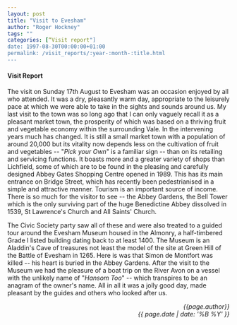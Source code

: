 ```yaml
---
layout: post
title: "Visit to Evesham"
author: "Roger Hockney"
tags: ""
categories: [“Visit report"]
date: 1997-08-30T00:00:00+01:00
permalink: /visit_reports/:year-:month-:title.html
---
```

#### Visit Report ####

The visit on Sunday 17th August to Evesham was an occasion enjoyed by all who attended. It was a dry, pleasantly warm day, appropriate to the leisurely pace at which we were able to take in the sights and sounds around us. My last visit to the town was so long ago that I can only vaguely recall it as a pleasant market town, the prosperity of which was based on a thriving fruit and vegetable economy within the surrounding Vale. In the intervening years much has changed. It is still a small market town with a population of around 20,000 but its vitality now depends less on the cultivation of fruit and vegetables -- "*Pick your Own*" is a familiar sign -- than on its retailing and servicing functions. It boasts more and a greater variety of shops than Lichfield, some of which are to be found in the pleasing and carefully designed Abbey Gates Shopping Centre opened in 1989. This has its main entrance on Bridge Street, which has recently been pedestrianised in a simple and attractive manner. Tourism is an important source of income. There is so much for the visitor to see -- the Abbey Gardens, the Bell Tower which is the only surviving part of the huge Benedictine Abbey dissolved in 1539, St Lawrence's Church and All Saints' Church. 

The Civic Society party saw all of these and were also treated to a guided tour around the Evesham Museum housed in the Almonry, a half-timbered Grade I listed building dating back to at least 1400. The Museum is an Aladdin's Cave of treasures not least the model of the site at Green Hill of the Battle of Evesham in 1265. Here is was that Simon de Montfort was killed -- his heart is buried in the Abbey Gardens. After the visit to the Museum we had the pleasure of a boat trip on the River Avon on a vessel with the unlikely name of "*Hansom Too*" -- which transpires to be an anagram of the owner's name. All in all it was a jolly good day, made pleasant by the guides and others who looked after us. 

<p align="right"><i> {{page.author}} <br> {{ page.date | date: '%B %Y' }} </i></p>
